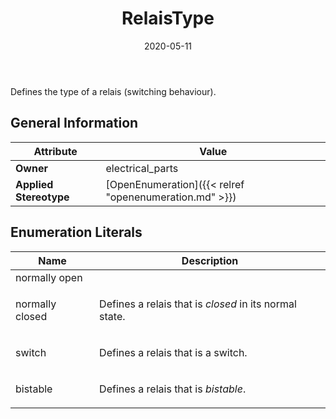 ﻿---
title: RelaisType
toc: false
type: specs
date: "2020-05-11"
draft: false
specification: VEC
version: 1.2.0
documentType: "Recommendation"
elementType: Class
classes:
  - RelaisType
menu_name: vec-1.2.0
---
<p> Defines the type of a relais (switching behaviour).      </p>

## General Information

| Attribute               | Value |
|-------------------------|-------|
| **Owner**               | electrical_parts |
| **Applied Stereotype**  | [OpenEnumeration]({{< relref "openenumeration.md" >}})<br/>  |

## Enumeration Literals
| Name          | **Description** |
|---------------|-----------------|
| normally open |  |
| normally closed | <p> Defines a relais that is <i>closed</i> in its normal state.      </p> |
| switch | <p> Defines a relais that is a switch.      </p> |
| bistable | <p> Defines a relais that is <i>bistable</i>.      </p> |
